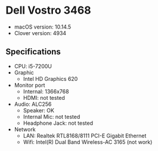 # Dell Vostro 3468

- macOS version: 10.14.5
- Clover version: 4934

## Specifications

- CPU: i5-7200U
- Graphic
  - Intel HD Graphics 620
- Monitor port
  - Internal: 1366x768
  - HDMI: not tested
- Audio: ALC256
  - Speaker: OK
  - Internal Mic: not tested
  - Headphone Jack: not tested
- Network
  - LAN: Realtek RTL8168/8111 PCI-E Gigabit Ethernet
  - Wifi: Intel(R) Dual Band Wireless-AC 3165 (not work)
